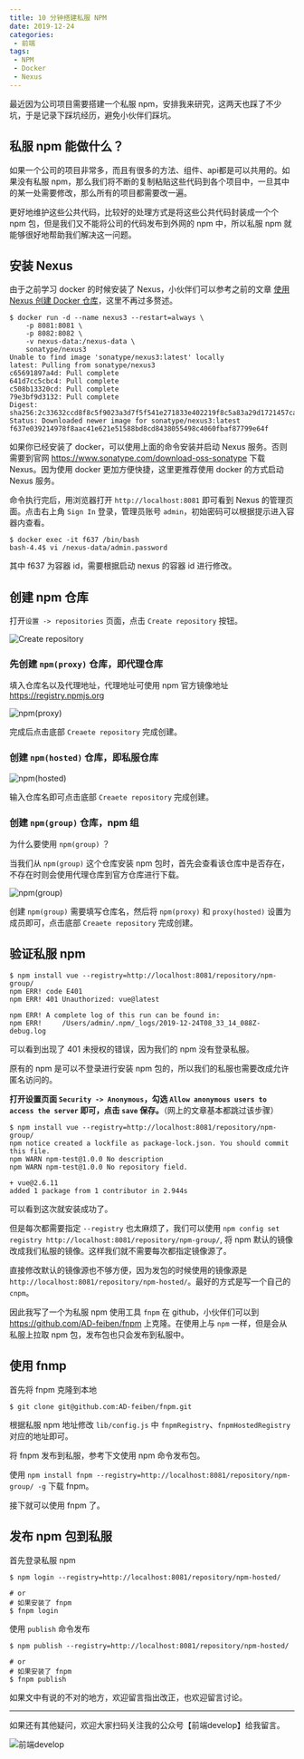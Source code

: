 ```yaml
---
title: 10 分钟搭建私服 NPM
date: 2019-12-24
categories:
 - 前端
tags:
 - NPM
 - Docker
 - Nexus
---
```


最近因为公司项目需要搭建一个私服 npm，安排我来研究，这两天也踩了不少坑，于是记录下踩坑经历，避免小伙伴们踩坑。

<!-- more -->

## 私服 npm 能做什么？

如果一个公司的项目非常多，而且有很多的方法、组件、api都是可以共用的。如果没有私服 npm，那么我们将不断的复制粘贴这些代码到各个项目中，一旦其中的某一处需要修改，那么所有的项目都需要改一遍。

更好地维护这些公共代码，比较好的处理方式是将这些公共代码封装成一个个 npm 包，但是我们又不能将公司的代码发布到外网的 npm 中，所以私服 npm 就能够很好地帮助我们解决这一问题。


## 安装 Nexus

由于之前学习 docker 的时候安装了 Nexus，小伙伴们可以参考之前的文章 [使用 Nexus 创建 Docker 仓库](https://mp.weixin.qq.com/s/P8625h1nh6Zd-viRRSqrNg)，这里不再过多赘述。


```shell
$ docker run -d --name nexus3 --restart=always \
    -p 8081:8081 \
    -p 8082:8082 \
    -v nexus-data:/nexus-data \
    sonatype/nexus3
Unable to find image 'sonatype/nexus3:latest' locally
latest: Pulling from sonatype/nexus3
c65691897a4d: Pull complete
641d7cc5cbc4: Pull complete
c508b13320cd: Pull complete
79e3bf9d3132: Pull complete
Digest: sha256:2c33632ccd8f8c5f9023a3d7f5f541e271833e402219f8c5a83a29d1721457ca
Status: Downloaded newer image for sonatype/nexus3:latest
f637e039214978f8aac41e621e51588bd8cd8438055498c4060fbaf87799e64f
```

如果你已经安装了 docker，可以使用上面的命令安装并启动 Nexus 服务。否则需要到官网 https://www.sonatype.com/download-oss-sonatype 下载 Nexus。因为使用 docker 更加方便快捷，这里更推荐使用 docker 的方式启动 Nexus 服务。

命令执行完后，用浏览器打开 `http://localhost:8081` 即可看到 Nexus 的管理页面。点击右上角 `Sign In` 登录，管理员账号 `admin`，初始密码可以根据提示进入容器内查看。

```shell
$ docker exec -it f637 /bin/bash
bash-4.4$ vi /nexus-data/admin.password
```

其中 f637 为容器 id，需要根据启动 nexus 的容器 id 进行修改。


## 创建 npm 仓库

打开`设置 -> repositories` 页面，点击 `Create repository` 按钮。

![Create repository](/imgs/前端/4.png)

### 先创建 `npm(proxy)` 仓库，即代理仓库

填入仓库名以及代理地址，代理地址可使用 npm 官方镜像地址 https://registry.npmjs.org

![npm(proxy)](/imgs/前端/5.png)

完成后点击底部 `Creaete repository` 完成创建。

### 创建 `npm(hosted)` 仓库，即私服仓库

![npm(hosted)](/imgs/前端/6.png)

输入仓库名即可点击底部 `Creaete repository` 完成创建。

### 创建 `npm(group)` 仓库，npm 组

为什么要使用 `npm(group)` ？

当我们从 `npm(group)` 这个仓库安装 npm 包时，首先会查看该仓库中是否存在，不存在时则会使用代理仓库到官方仓库进行下载。

![npm(group)](/imgs/前端/7.png)

创建 `npm(group)` 需要填写仓库名，然后将 `npm(proxy)` 和 `proxy(hosted)` 设置为成员即可，点击底部 `Creaete repository` 完成创建。

## 验证私服 npm

```shell
$ npm install vue --registry=http://localhost:8081/repository/npm-group/
npm ERR! code E401
npm ERR! 401 Unauthorized: vue@latest

npm ERR! A complete log of this run can be found in:
npm ERR!     /Users/admin/.npm/_logs/2019-12-24T08_33_14_088Z-debug.log
```

可以看到出现了 401 未授权的错误，因为我们的 npm 没有登录私服。

原有的 npm 是可以不登录进行安装 npm 包的，所以我们的私服也需要改成允许匿名访问的。

**打开设置页面 `Security -> Anonymous`，勾选 `Allow anonymous users to access the server` 即可，点击 `save` 保存。**（网上的文章基本都跳过该步骤）

```shell
$ npm install vue --registry=http://localhost:8081/repository/npm-group/
npm notice created a lockfile as package-lock.json. You should commit this file.
npm WARN npm-test@1.0.0 No description
npm WARN npm-test@1.0.0 No repository field.

+ vue@2.6.11
added 1 package from 1 contributor in 2.944s
```

可以看到这次就安装成功了。

但是每次都需要指定 `--registry` 也太麻烦了，我们可以使用 `npm config set registry http://localhost:8081/repository/npm-group/`, 将 npm 默认的镜像改成我们私服的镜像。这样我们就不需要每次都指定镜像源了。

直接修改默认的镜像源也不够方便，因为发包的时候使用的镜像源是 `http://localhost:8081/repository/npm-hosted/`。最好的方式是写一个自己的 `cnpm`。

因此我写了一个为私服 npm 使用工具 `fnpm` 在 github，小伙伴们可以到 https://github.com/AD-feiben/fnpm 上克隆。在使用上与 `npm` 一样，但是会从私服上拉取 npm 包，发布包也只会发布到私服中。

## 使用 fnmp

首先将 fnpm 克隆到本地

```git
$ git clone git@github.com:AD-feiben/fnpm.git
```

根据私服 npm 地址修改 `lib/config.js` 中 `fnpmRegistry`、`fnpmHostedRegistry` 对应的地址即可。

将 fnpm 发布到私服，参考下文使用 npm 命令发布包。

使用 `npm install fnpm --registry=http://localhost:8081/repository/npm-group/ -g` 下载 fnpm。

接下就可以使用 fnpm 了。


## 发布 npm 包到私服

首先登录私服 npm

```shell
$ npm login --registry=http://localhost:8081/repository/npm-hosted/

# or
# 如果安装了 fnpm
$ fnpm login
```

使用 `publish` 命令发布

```shell
$ npm publish --registry=http://localhost:8081/repository/npm-hosted/

# or
# 如果安装了 fnpm
$ fnpm publish
```

如果文中有说的不对的地方，欢迎留言指出改正，也欢迎留言讨论。

---

如果还有其他疑问，欢迎大家扫码关注我的公众号【前端develop】给我留言。

![前端develop](/imgs/qrcode.png)